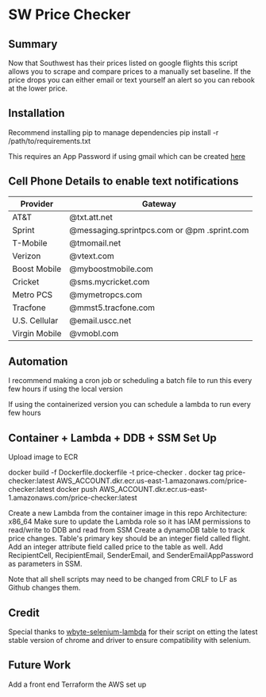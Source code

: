 # SW Price Checker

## Summary
Now that Southwest has their prices listed on google flights this script allows you to scrape and compare prices to a manually set baseline. If the price drops you can either email or text yourself an alert so you can rebook at the lower price.

## Installation
Recommend installing pip to manage dependencies
pip install -r /path/to/requirements.txt

This requires an App Password if using gmail which can be created [here](https://myaccount.google.com/apppasswords)

## Cell Phone Details to enable text notifications
|Provider|Gateway|
|--------|-------|
|AT&T|@txt.att.net|
|Sprint|@messaging.sprintpcs.com or @pm .sprint.com|
|T-Mobile|@tmomail.net|
|Verizon|@vtext.com|
|Boost Mobile|@myboostmobile.com|
|Cricket|@sms.mycricket.com|
|Metro PCS|@mymetropcs.com|
|Tracfone|@mmst5.tracfone.com|
|U.S. Cellular|@email.uscc.net|
|Virgin Mobile|@vmobl.com|

## Automation
I recommend making a cron job or scheduling a batch file to run this every few hours if using the local version

If using the containerized version you can schedule a lambda to run every few hours

## Container + Lambda + DDB + SSM Set Up
Upload image to ECR

docker build -f Dockerfile.dockerfile -t price-checker .
docker tag price-checker:latest AWS_ACCOUNT.dkr.ecr.us-east-1.amazonaws.com/price-checker:latest
docker push AWS_ACCOUNT.dkr.ecr.us-east-1.amazonaws.com/price-checker:latest

Create a new Lambda from the container image in this repo
Architecture: x86_64
Make sure to update the Lambda role so it has IAM permissions to read/write to DDB and read from SSM
Create a dynamoDB table to track price changes. Table's primary key should be an integer field called flight. Add an integer attribute field called price to the table as well.
Add RecipientCell, RecipientEmail, SenderEmail, and SenderEmailAppPassword as parameters in SSM.

Note that all shell scripts may need to be changed from CRLF to LF as Github changes them.

## Credit
Special thanks to [wbyte-selenium-lambda](https://github.com/wbytedev/wbyte-selenium-lambda/blob/main/src/chrome-installer.sh) for their script on etting the latest stable version of chrome and driver to ensure compatibility with selenium.

## Future Work
Add a front end
Terraform the AWS set up